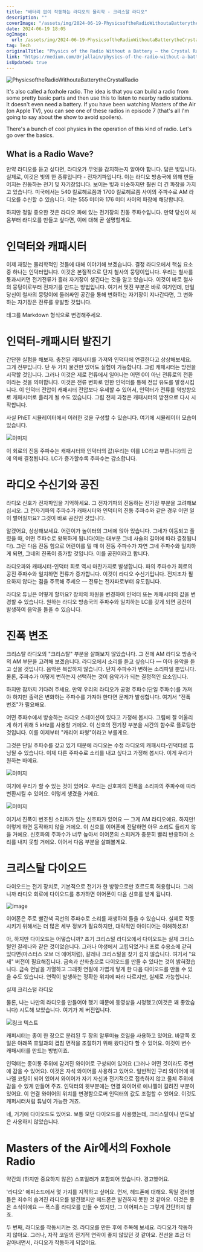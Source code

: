 ```yaml
---
title: "배터리 없이 작동하는 라디오의 물리학 - 크리스탈 라디오"
description: ""
coverImage: "/assets/img/2024-06-19-PhysicsoftheRadioWithoutaBatterytheCrystalRadio_0.png"
date: 2024-06-19 18:05
ogImage: 
  url: /assets/img/2024-06-19-PhysicsoftheRadioWithoutaBatterytheCrystalRadio_0.png
tag: Tech
originalTitle: "Physics of the Radio Without a Battery — the Crystal Radio"
link: "https://medium.com/@rjallain/physics-of-the-radio-without-a-battery-the-crystal-radio-a057a5650077"
isUpdated: true
---
```







![PhysicsoftheRadioWithoutaBatterytheCrystalRadio](/assets/img/2024-06-19-PhysicsoftheRadioWithoutaBatterytheCrystalRadio_0.png)

It's also called a foxhole radio. The idea is that you can build a radio from some pretty basic parts and then use this to listen to nearby radio stations. It doesn't even need a battery. If you have been watching Masters of the Air (on Apple TV), you can see one of these radios in episode 7 (that's all I'm going to say about the show to avoid spoilers).

There's a bunch of cool physics in the operation of this kind of radio. Let's go over the basics.

## What is a Radio Wave?


<div class="content-ad"></div>

만약 라디오를 듣고 싶다면, 라디오가 무엇을 감지하는지 알아야 합니다. 답은 빛입니다. 실제로, 이것은 빛의 한 종류입니다 - 전자기파입니다. 이는 라디오 방송국에 의해 만들어지는 진동하는 전기 및 자기장입니다. 보이는 빛과 비슷하지만 훨씬 더 긴 파장을 가지고 있습니다. 미국에서는 540 킬로헤르쯤과 1700 킬로헤르쯤 사이의 주파수로 AM 라디오를 수신할 수 있습니다. 이는 555 미터와 176 미터 사이의 파장에 해당합니다.

하지만 정말 중요한 것은 라디오 파에 있는 전기장의 진동 주파수입니다. 만약 당신이 처음부터 라디오를 만들고 싶다면, 이에 대해 곧 설명할게요.

# 인덕터와 캐패시터

이제 재밌는 물리학적인 것들에 대해 이야기해 보겠습니다. 결정 라디오에서 핵심 요소 중 하나는 인덕터입니다. 이것은 본질적으로 단지 철사의 뭉텅이입니다. 우리는 철사를 통과시키면 전기전류가 흘러 자기장이 생긴다는 것을 알고 있습니다. 이것이 바로 철사의 뭉텅이로부터 전자기를 만드는 방법입니다. 여기서 멋진 부분은 바로 여기인데, 만일 당신이 철사의 뭉텅이에 둘러싸인 공간을 통해 변화하는 자기장이 지나간다면, 그 변화하는 자기장은 전류를 유발할 것입니다.

<div class="content-ad"></div>

<table> 태그를 Markdown 형식으로 변경해주세요.

<div class="content-ad"></div>

# 인덕터-캐패시터 발진기

간단한 실험을 해보자. 충전된 캐패시터를 가져와 인덕터에 연결한다고 상상해보세요. 그게 전부입니다. 단 두 가지 물건만 있어도 실험이 가능합니다. 그럼 캐패시터는 방전을 시작할 것입니다. 그러나 이것은 제로 전류에서 일어나는 어떤 0이 아닌 전류로의 전환이라는 것을 의미합니다. 이것은 전류 변화로 인한 인덕터를 통해 전압 유도를 발생시킵니다. 이 인덕터 전압이 캐패시터 전압보다 우세할 수 있어서, 인덕터가 전류를 역방향으로 캐패시터로 흘리게 될 수도 있습니다. 그럼 전체 과정은 캐패시터의 방전으로 다시 시작합니다.

사실 PhET 시뮬레이터에서 이러한 것을 구성할 수 있습니다. 여기에 시뮬레이터 모습이 있습니다.

![이미지](https://miro.medium.com/v2/resize:fit:1000/1*wXALs6lEmmBpUSpqB4IBKA.gif)

<div class="content-ad"></div>

이 회로의 진동 주파수는 캐패시터와 인덕터의 값(우리는 이를 LC라고 부릅니다)의 곱에 의해 결정됩니다. LC가 증가할수록 주파수는 감소합니다.

# 라디오 수신기와 공진

라디오 신호가 전자파임을 기억하세요. 그 전자기파의 진동하는 전기장 부분을 고려해보십시오. 그 전자기파의 주파수가 캐패시터와 인덕터의 진동 주파수와 같은 경우 어떤 일이 벌어질까요? 그것이 바로 공진인 것입니다.

알겠어요, 상상해보세요. 어린이가 놀이터의 그네에 앉아 있습니다. 그네가 이동되고 풀렸을 때, 어떤 주파수로 왕복하게 됩니다(이는 대부분 그네 사슬의 길이에 따라 결정됩니다). 그런 다음 진동 힘으로 어린이를 밀 때 이 진동 주파수가 자연 그네 주파수와 일치하게 되면, 그네의 진폭이 증가할 것입니다. 이를 공진이라고 합니다.

<div class="content-ad"></div>

라디오파와 캐패시터-인덕터 회로 역시 마찬가지로 발생합니다. 파의 주파수가 회로의 공진 주파수와 일치하면 전류가 증가합니다. 이것이 라디오 수신기입니다. 전지조차 필요하지 않다는 점을 주목해 주세요 — 전류는 전자파로부터 유도됩니다.

라디오 튜닝은 어떻게 할까요? 장치의 차원을 변경하여 인덕터 또는 캐패시터의 값을 변경할 수 있습니다. 원하는 라디오 방송국의 주파수와 일치하는 LC를 갖게 되면 공진이 발생하여 음악을 들을 수 있습니다.

# 진폭 변조

크리스탈 라디오의 "크리스탈" 부분을 살펴보지 않았습니다. 그 전에 AM 라디오 방송국의 AM 부분을 고려해 보겠습니다. 라디오에서 소리를 듣고 싶습니다 — 아마 음악을 듣고 싶을 것입니다. 음악은 복잡하지 않습니다. 단지 주파수가 변하는 소리파일 뿐입니다. 물론, 주파수가 어떻게 변하는지 선택하는 것이 음악가가 되는 결정적인 요소입니다.

<div class="content-ad"></div>

하지만 잠까지 기다려 주세요. 만약 우리의 라디오가 공명 주파수(단일 주파수)를 가져야 하지만 출력은 변화하는 주파수를 가져야 한다면 문제가 발생합니다. 여기서 "진폭 변조"가 필요해요.

어떤 주파수에서 방송하는 라디오 스테이션이 있다고 가정해 봅시다. 그림에 잘 어울리게 하기 위해 5 kHz를 사용할 거에요. 이 신호의 전기장 부분을 시간의 함수로 플로팅한 것입니다. 이를 이제부터 "캐리어 파형"이라고 부를게요.

그것은 단일 주파수를 갖고 있기 때문에 라디오는 수정 라디오의 캐패시터-인덕터로 튜닝될 수 있습니다. 이제 다른 주파수로 소리를 내고 싶다고 가정해 봅시다. 이게 우리가 원하는 바에요.

<div class="content-ad"></div>


![이미지](/assets/img/2024-06-19-PhysicsoftheRadioWithoutaBatterytheCrystalRadio_2.png)

여기에 우리가 할 수 있는 것이 있어요. 우리는 신호파의 진폭을 소리파의 주파수에 따라 변환시킬 수 있어요. 이렇게 생겼을 거에요.

![이미지](/assets/img/2024-06-19-PhysicsoftheRadioWithoutaBatterytheCrystalRadio_3.png)

여기서 진폭이 변조된 소리파가 있는 신호파가 있어요 — 그게 AM 라디오에요. 하지만! 이렇게 하면 동작하지 않을 거에요. 이 신호를 이어폰에 전달하면 아무 소리도 들리지 않을 거에요. 신호파의 주파수가 너무 높아서 이어폰의 스피커가 충분히 빨리 반응하여 소리를 내지 못할 거에요. 이어서 다음 부분을 살펴볼게요.


<div class="content-ad"></div>

# 크리스탈 다이오드

다이오드는 전기 장치로, 기본적으로 전기가 한 방향으로만 흐르도록 허용합니다. 그러니까 라디오 회로에 다이오드를 추가하면 이어폰이 다음 신호를 받게 됩니다.

![image](/assets/img/2024-06-19-PhysicsoftheRadioWithoutaBatterytheCrystalRadio_4.png)

이어폰은 주로 빨간색 곡선의 주파수로 소리를 재생하여 들을 수 있습니다. 실제로 작동시키기 위해서는 더 많은 세부 정보가 필요하지만, 대략적인 아이디어는 이해하셨죠!

<div class="content-ad"></div>

아, 하지만 다이오드는 어떻습니까? 초기 크리스털 라디오에서 다이오드는 실제 크리스털인 갈레나와 같은 것이었습니다. 그러나 야생에서 고립되었거나 포로 수용소에 갇혀 있다면(마스터스 오브 더 에어처럼), 갈레나 크리스털을 찾기 쉽지 않습니다. 여기서 "요새" 버전이 필요해집니다. 금속과 산화층으로 다이오드를 만들 수 있다는 것이 밝혀졌습니다. 금속 면날을 가열하고 그래핏 연필에 가볍게 닿게 한 다음 다이오드를 만들 수 있을 수도 있습니다. 연락이 발생하는 정확한 위치에 따라 다르지만, 실제로 가능합니다.

실제 크리스털 라디오

물론, 나는 나만의 라디오를 만들어야 했기 때문에 동영상을 시청했고(이것은 꽤 좋았습니다) 시도해 보았습니다. 여기가 제 버전입니다.

![링크 텍스트](/assets/img/2024-06-19-PhysicsoftheRadioWithoutaBatterytheCrystalRadio_5.png)

<div class="content-ad"></div>

캐퍼시터는 종이 한 장으로 분리된 두 장의 알루미늄 호일을 사용하고 있어요. 바깥쪽 호일은 아래쪽 호일과의 겹침 면적을 조절하기 위해 왔다갔다 할 수 있어요. 이것이 변수 캐패시터를 만드는 방법이죠.

인덕터는 종이통 주위에 감겨진 와이어로 구성되어 있어요 (그러나 어떤 것이라도 주변에 감을 수 있어요). 이것은 자석 와이어를 사용하고 있어요. 일반적인 구리 와이어에 에나멜 코팅이 되어 있어서 와이어가 자기 자신과 전기적으로 접촉하지 않고 물체 주위에 감을 수 있게 만들어 주죠. 인덕터의 윗부분에는 연결 와이어로 에나멜이 갈려진 부분이 있어요. 이 연결 와이어의 위치를 변경함으로써 인덕터의 값도 조절할 수 있어요. 이것도 캐퍼시터처럼 튜닝이 가능한 거죠.

네, 거기에 다이오드도 있어요. 보통 모던 다이오드를 사용했는데, 크리스탈이나 면도날은 사용하지 않았습니다.

# Masters of the Air에서의 Foxhole Radio

<div class="content-ad"></div>

약간의 (하지만 중요하지 않은) 스포일러가 포함되어 있습니다. 경고했어요.

'라디오' 에피소드에서 몇 가지를 지적하고 싶어요. 먼저, 헤드폰에 대해요. 독일 경비병들은 죄수의 숨겨진 라디오를 발견했지만 헤드폰은 발견하지 못한 것 같아요. 이것은 좋은 소식이에요 — 폭스홀 라디오를 만들 수 있지만, 그 이어피스는 그렇게 간단하지 않죠.

두 번째, 라디오를 작동시키는 것. 라디오를 만든 후에 주목해 보세요. 라디오가 작동하지 않아요. 그러나, 자작 코일의 전기적 연락이 좋지 않았던 것 같아요. 전선을 조금 더 갈아내면서, 라디오가 작동하게 되었어요.